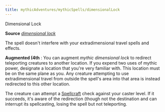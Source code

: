 ```yaml
---
title: mythicAdventures/mythicSpells/dimensionalLock
---
```

Dimensional Lock

**Source** [_dimensional lock_](spell_dir/dimensionalLock#_dimensional-lock)

The spell doesn't interfere with your extradimensional travel spells and effects.

**Augmented (4th** : You can augment _mythic dimensional lock_ to redirect teleporting creatures to another location. If you expend two uses of mythic power, designate a location that you're very familiar with. This location must be on the same plane as you. Any creature attempting to use extradimensional travel from outside the spell's area into that area is instead redirected to this other location.

The creature can attempt a [Spellcraft](skill_dir/spellcraft#_spellcraft) check against your caster level. If it succeeds, it's aware of the redirection (though not the destination and can interrupt its spellcasting, losing the spell but not teleporting.

